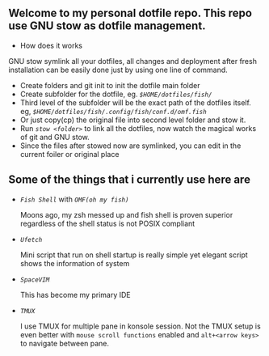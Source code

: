 ## Welcome to my personal dotfile repo. This repo use GNU stow as dotfile management. 

- How does it works

GNU stow symlink all your dotfiles, all changes  and deployment after fresh installation can be easily done just by using one line of command. 

- Create folders and git init to init the dotfile main folder
- Create subfolder for the dotfile, eg. *`$HOME/dotfiles/fish/`*
- Third level of the subfolder will be the exact path of the dotfiles itself. eg, *`$HOME/dotfiles/fish/.config/fish/conf.d/omf.fish`*
- Or just copy(cp) the original file into second level folder and stow it.
- Run *`stow <folder>`* to link all the dotfiles, now watch the magical works of git and GNU stow.
- Since the files after stowed now are symlinked, you can edit in the current foiler or original place

## Some of the things that i currently use here are

- *`Fish Shell`* with *`OMF(oh my fish)`*

    Moons ago, my zsh messed up and fish shell is proven superior regardless of the shell status is not POSIX compliant

- *`Ufetch`*

    Mini script that run on shell startup is really simple yet elegant script shows the information of system

- *`SpaceVIM`*

    This has become my primary IDE

- *`TMUX`*

    I use TMUX for multiple pane in konsole session. Not the TMUX setup is even better with `mouse scroll functions` enabled and `alt+<arrow keys>` to navigate between pane.




